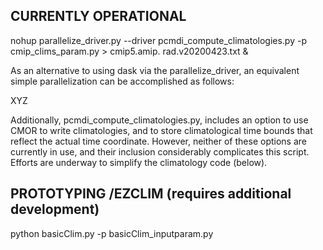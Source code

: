 
CURRENTLY OPERATIONAL 
---------------------

nohup parallelize_driver.py --driver pcmdi_compute_climatologies.py -p cmip_clims_param.py > cmip5.amip.
rad.v20200423.txt &

As an alternative to using dask via the parallelize_driver, an equivalent simple parallelization can be accomplished as follows:

XYZ

Additionally, pcmdi_compute_climatologies.py, includes an option to use CMOR to write climatologies, and to store climatological time bounds that reflect the actual time coordinate.  However, neither of these options are currently in use, and their inclusion considerably complicates this script.  Efforts are underway to simplify the climatology code (below).


PROTOTYPING /EZCLIM (requires additional development)
-------------------
python basicClim.py -p basicClim_inputparam.py

